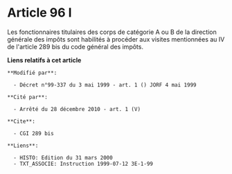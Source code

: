 # Article 96 I

Les fonctionnaires titulaires des corps de catégorie A ou B de la direction générale des impôts sont habilités à procéder aux
visites mentionnées au IV de l'article 289 bis du code général des impôts.

**Liens relatifs à cet article**

	**Modifié par**:

	  - Décret n°99-337 du 3 mai 1999 - art. 1 () JORF 4 mai 1999

	**Cité par**:

	  - Arrêté du 28 décembre 2010 - art. 1 (V)

	**Cite**:

	  - CGI 289 bis

	**Liens**:

	  - HISTO: Edition du 31 mars 2000
	  - TXT_ASSOCIE: Instruction 1999-07-12 3E-1-99
